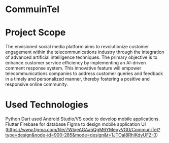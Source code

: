 # CommuinTel
# Project Scope
The envisioned social media platform aims to revolutionize customer engagement within
the telecommunications industry through the integration of advanced artificial
intelligence techniques. The primary objective is to enhance customer service efficiency
by implementing an AI-driven comment response system. This innovative feature will
empower telecommunications companies to address customer queries and feedback in a
timely and personalized manner, thereby fostering a positive and responsive online
community.
# Used Technologies
Python
Dart used Android Studio/VS code to develop mobile applications.
Flutter
Firebase for database
Figma to design mobile application UI (https://www.figma.com/file/7WlqeAGAa5QgM6YMeqvVGD/CommuniTel?type=design&node-id=900-285&mode=design&t=1JTOaI8RhIKdyUFZ-0)
